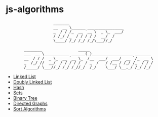 # js-algorithms

                                                                                
                                                                                
                         _______                                                
                         __  __ \______ ________________                        
                         _  / / /_  __ `__ \  _ \_  ___/                        
                         / /_/ /_  / / / / /  __/  /                            
                         \____/ /_/ /_/ /_/\___//_/                             
                                                                                
            ________                _____                                       
            ___  __ \___________ ______(_)__________________ _______            
            __  / / /  _ \_  __ `__ \_  /__  ___/  ___/  __ `/_  __ \           
            _  /_/ //  __/  / / / / /  / _  /   / /__ / /_/ /_  / / /           
            /_____/ \___//_/ /_/ /_//_/  /_/    \___/ \__,_/ /_/ /_/            
                                                                                
                                                                                

- [Linked List](https://github.com/omeroot/js-algorithms/tree/master/linkedList)
- [Doubly Linked List](https://github.com/omeroot/js-algorithms/tree/master/doubly-linkedList)
- [Hash](https://github.com/omeroot/js-algorithms/tree/master/hashing)
- [Sets](https://github.com/omeroot/js-algorithms/tree/master/sets)
- [Binary Tree](https://github.com/omeroot/js-algorithms/tree/master/binary%20tree)
- [Directed Graphs](https://github.com/omeroot/js-algorithms/tree/master/graphs)
- [Sort Algorithms](https://github.com/omeroot/js-algorithms/tree/master/sorting)
